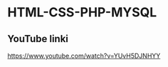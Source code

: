 # HTML-CSS-PHP-MYSQL

YouTube linki 
-----------------------
https://www.youtube.com/watch?v=YUvH5DJNHYY


